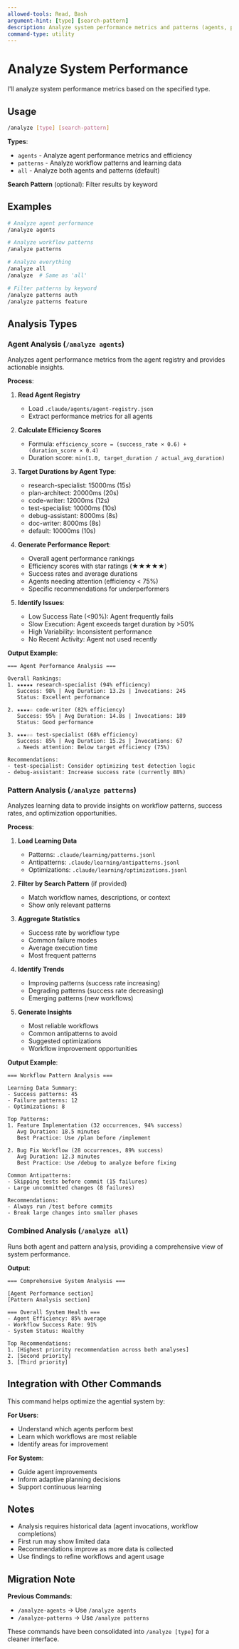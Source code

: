 ```yaml
---
allowed-tools: Read, Bash
argument-hint: [type] [search-pattern]
description: Analyze system performance metrics and patterns (agents, patterns, or all)
command-type: utility
---
```


# Analyze System Performance

I'll analyze system performance metrics based on the specified type.

## Usage

```bash
/analyze [type] [search-pattern]
```

**Types**:
- `agents` - Analyze agent performance metrics and efficiency
- `patterns` - Analyze workflow patterns and learning data
- `all` - Analyze both agents and patterns (default)

**Search Pattern** (optional): Filter results by keyword

## Examples

```bash
# Analyze agent performance
/analyze agents

# Analyze workflow patterns
/analyze patterns

# Analyze everything
/analyze all
/analyze  # Same as 'all'

# Filter patterns by keyword
/analyze patterns auth
/analyze patterns feature
```

## Analysis Types

### Agent Analysis (`/analyze agents`)

Analyzes agent performance metrics from the agent registry and provides actionable insights.

**Process**:

1. **Read Agent Registry**
   - Load `.claude/agents/agent-registry.json`
   - Extract performance metrics for all agents

2. **Calculate Efficiency Scores**
   - Formula: `efficiency_score = (success_rate × 0.6) + (duration_score × 0.4)`
   - Duration score: `min(1.0, target_duration / actual_avg_duration)`

3. **Target Durations by Agent Type**:
   - research-specialist: 15000ms (15s)
   - plan-architect: 20000ms (20s)
   - code-writer: 12000ms (12s)
   - test-specialist: 10000ms (10s)
   - debug-assistant: 8000ms (8s)
   - doc-writer: 8000ms (8s)
   - default: 10000ms (10s)

4. **Generate Performance Report**:
   - Overall agent performance rankings
   - Efficiency scores with star ratings (★★★★★)
   - Success rates and average durations
   - Agents needing attention (efficiency < 75%)
   - Specific recommendations for underperformers

5. **Identify Issues**:
   - Low Success Rate (<90%): Agent frequently fails
   - Slow Execution: Agent exceeds target duration by >50%
   - High Variability: Inconsistent performance
   - No Recent Activity: Agent not used recently

**Output Example**:
```
=== Agent Performance Analysis ===

Overall Rankings:
1. ★★★★★ research-specialist (94% efficiency)
   Success: 98% | Avg Duration: 13.2s | Invocations: 245
   Status: Excellent performance

2. ★★★★☆ code-writer (82% efficiency)
   Success: 95% | Avg Duration: 14.8s | Invocations: 189
   Status: Good performance

3. ★★★☆☆ test-specialist (68% efficiency)
   Success: 85% | Avg Duration: 15.2s | Invocations: 67
   ⚠ Needs attention: Below target efficiency (75%)

Recommendations:
- test-specialist: Consider optimizing test detection logic
- debug-assistant: Increase success rate (currently 88%)
```

### Pattern Analysis (`/analyze patterns`)

Analyzes learning data to provide insights on workflow patterns, success rates, and optimization opportunities.

**Process**:

1. **Load Learning Data**
   - Patterns: `.claude/learning/patterns.jsonl`
   - Antipatterns: `.claude/learning/antipatterns.jsonl`
   - Optimizations: `.claude/learning/optimizations.jsonl`

2. **Filter by Search Pattern** (if provided)
   - Match workflow names, descriptions, or context
   - Show only relevant patterns

3. **Aggregate Statistics**
   - Success rate by workflow type
   - Common failure modes
   - Average execution time
   - Most frequent patterns

4. **Identify Trends**
   - Improving patterns (success rate increasing)
   - Degrading patterns (success rate decreasing)
   - Emerging patterns (new workflows)

5. **Generate Insights**
   - Most reliable workflows
   - Common antipatterns to avoid
   - Suggested optimizations
   - Workflow improvement opportunities

**Output Example**:
```
=== Workflow Pattern Analysis ===

Learning Data Summary:
- Success patterns: 45
- Failure patterns: 12
- Optimizations: 8

Top Patterns:
1. Feature Implementation (32 occurrences, 94% success)
   Avg Duration: 18.5 minutes
   Best Practice: Use /plan before /implement

2. Bug Fix Workflow (28 occurrences, 89% success)
   Avg Duration: 12.3 minutes
   Best Practice: Use /debug to analyze before fixing

Common Antipatterns:
- Skipping tests before commit (15 failures)
- Large uncommitted changes (8 failures)

Recommendations:
- Always run /test before commits
- Break large changes into smaller phases
```

### Combined Analysis (`/analyze all`)

Runs both agent and pattern analysis, providing a comprehensive view of system performance.

**Output**:
```
=== Comprehensive System Analysis ===

[Agent Performance section]
[Pattern Analysis section]

=== Overall System Health ===
- Agent Efficiency: 85% average
- Workflow Success Rate: 91%
- System Status: Healthy

Top Recommendations:
1. [Highest priority recommendation across both analyses]
2. [Second priority]
3. [Third priority]
```

## Integration with Other Commands

This command helps optimize the agential system by:

**For Users**:
- Understand which agents perform best
- Learn which workflows are most reliable
- Identify areas for improvement

**For System**:
- Guide agent improvements
- Inform adaptive planning decisions
- Support continuous learning

## Notes

- Analysis requires historical data (agent invocations, workflow completions)
- First run may show limited data
- Recommendations improve as more data is collected
- Use findings to refine workflows and agent usage

## Migration Note

**Previous Commands**:
- `/analyze-agents` → Use `/analyze agents`
- `/analyze-patterns` → Use `/analyze patterns`

These commands have been consolidated into `/analyze [type]` for a cleaner interface.
